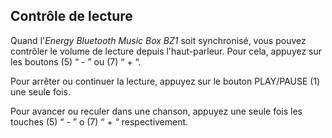 ## Contrôle de lecture

Quand l'*Energy Bluetooth Music Box BZ1* soit synchronisé, vous pouvez contrôler le volume de lecture depuis l'haut-parleur. Pour cela, appuyez sur les boutons (5) “ - ” ou (7) “ + “.

Pour arrêter ou continuer la lecture, appuyez sur le bouton PLAY/PAUSE (1) une seule fois.

Pour avancer ou reculer dans une chanson, appuyez une seule fois les touches (5) “ - ” o (7) “ + “ respectivement. 
